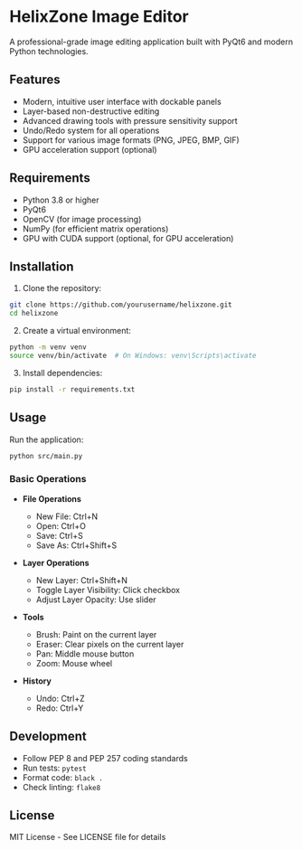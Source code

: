 # HelixZone Image Editor

A professional-grade image editing application built with PyQt6 and modern Python technologies.

## Features

- Modern, intuitive user interface with dockable panels
- Layer-based non-destructive editing
- Advanced drawing tools with pressure sensitivity support
- Undo/Redo system for all operations
- Support for various image formats (PNG, JPEG, BMP, GIF)
- GPU acceleration support (optional)

## Requirements

- Python 3.8 or higher
- PyQt6
- OpenCV (for image processing)
- NumPy (for efficient matrix operations)
- GPU with CUDA support (optional, for GPU acceleration)

## Installation

1. Clone the repository:
```bash
git clone https://github.com/yourusername/helixzone.git
cd helixzone
```

2. Create a virtual environment:
```bash
python -m venv venv
source venv/bin/activate  # On Windows: venv\Scripts\activate
```

3. Install dependencies:
```bash
pip install -r requirements.txt
```

## Usage

Run the application:
```bash
python src/main.py
```

### Basic Operations

- **File Operations**
  - New File: Ctrl+N
  - Open: Ctrl+O
  - Save: Ctrl+S
  - Save As: Ctrl+Shift+S

- **Layer Operations**
  - New Layer: Ctrl+Shift+N
  - Toggle Layer Visibility: Click checkbox
  - Adjust Layer Opacity: Use slider

- **Tools**
  - Brush: Paint on the current layer
  - Eraser: Clear pixels on the current layer
  - Pan: Middle mouse button
  - Zoom: Mouse wheel

- **History**
  - Undo: Ctrl+Z
  - Redo: Ctrl+Y

## Development

- Follow PEP 8 and PEP 257 coding standards
- Run tests: `pytest`
- Format code: `black .`
- Check linting: `flake8`

## License

MIT License - See LICENSE file for details 